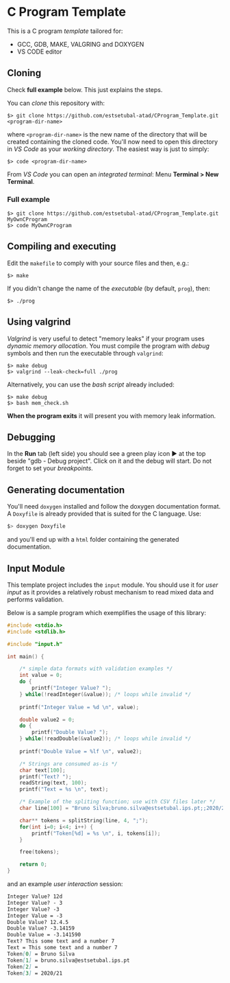 # C Program Template

This is a C program *template* tailored for:

- GCC, GDB, MAKE, VALGRING and DOXYGEN
- VS CODE editor

## Cloning

Check **full example** below. This just explains the steps.

You can *clone* this repository with:

```console
$> git clone https://github.com/estsetubal-atad/CProgram_Template.git <program-dir-name>
```

where `<program-dir-name>` is the new name of the directory that will be created containing the cloned code. You'll now need to open this directory in *VS Code* as your *working directory*. The easiest way is just to simply:

```console
$> code <program-dir-name>
```

From *VS Code* you can open an *integrated terminal*: Menu **Terminal > New Terminal**.

### Full example

```console
$> git clone https://github.com/estsetubal-atad/CProgram_Template.git MyOwnCProgram
$> code MyOwnCProgram
```

## Compiling and executing

Edit the `makefile` to comply with your source files and then, e.g.:

```console
$> make
```

If you didn't change the name of the *executable* (by default, `prog`), then:

```console
$> ./prog
```

## Using valgrind

*Valgrind* is very useful to detect "memory leaks" if your program uses *dynamic memory allocation*. You must compile the program with *debug* symbols and then run the executable through `valgrind`:

```console
$> make debug
$> valgrind --leak-check=full ./prog 
```

Alternatively, you can use the *bash script* already included:

```console
$> make debug
$> bash mem_check.sh
```

**When the program exits** it will present you with memory leak information.

## Debugging

In the **Run** tab (left side) you should see a green play icon ▶️ at the top beside "gdb - Debug project". Click on it and the debug will start. Do not forget to set your *breakpoints*.

## Generating documentation

You'll need `doxygen` installed and follow the doxygen documentation format. A `Doxyfile` is already provided that is suited for the C language. Use:

```bash
$> doxygen Doxyfile
```

and you'll end up with a `html` folder containing the generated documentation.

## Input Module

This template project includes the `input` module. You should use it for *user input* as it provides a relatively robust mechanism to read mixed data and performs validation.

Below is a sample program which exemplifies the usage of this library:

```cpp
#include <stdio.h>
#include <stdlib.h>

#include "input.h"

int main() {

	/* simple data formats with validation examples */
	int value = 0;
	do {
		printf("Integer Value? ");
	} while(!readInteger(&value)); /* loops while invalid */
		
	printf("Integer Value = %d \n", value);

	double value2 = 0;
	do {
		printf("Double Value? ");
	} while(!readDouble(&value2)); /* loops while invalid */
		
	printf("Double Value = %lf \n", value2);

	/* Strings are consumed as-is */
	char text[100];
	printf("Text? ");
	readString(text, 100);
	printf("Text = %s \n", text);

	/* Example of the spliting function; use with CSV files later */
	char line[100] = "Bruno Silva;bruno.silva@estsetubal.ips.pt;;2020/21";

	char** tokens = splitString(line, 4, ";");
	for(int i=0; i<4; i++) {
		printf("Token[%d] = %s \n", i, tokens[i]);
	}

	free(tokens); 

	return 0;
}
```

and an example *user interaction* session:

```markdown
Integer Value? 12d
Integer Value? - 3
Integer Value? -3
Integer Value = -3 
Double Value? 12.4.5
Double Value? -3.14159
Double Value = -3.141590 
Text? This some text and a number 7 
Text = This some text and a number 7 
Token[0] = Bruno Silva 
Token[1] = bruno.silva@estsetubal.ips.pt 
Token[2] =  
Token[3] = 2020/21
```
